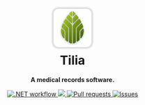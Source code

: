 
<h1 align="center">
    <a href="https://github.com/afgalvan/Tilia" target="_blank">
        <img src="assets/tilia.png" alt="Tilia logo" width="20%" title="Tilia logo"/>
    </a>
    <div>Tilia</div>
</h1>

<p align="center">
    <b>A medical records software.</b>
</p>

<p align="center">
    <a href="https://github.com/afgalvan/Tilia/actions/workflows/dotnet.yml">
        <img src="https://github.com/afgalvan/Tilia/actions/workflows/dotnet.yml/badge.svg" alt=".NET workflow">
    </a>
    <a href="https://www.codacy.com/gh/afgalvan/Tilia/dashboard?utm_source=github.com&amp;utm_medium=referral&amp;utm_content=afgalvan/Tilia&amp;utm_campaign=Badge_Grade">
        <img src="https://app.codacy.com/project/badge/Grade/d2f6b17f95014c349feb01b552214be6"/>
    </a>
    <a href="https://github.com/afgalvan/programmingII-finalProject/pulls/" title="Pull request">
        <img src="https://img.shields.io/github/issues-pr/afgalvan/Tilia?labelColor=22272E&logo=github&style=flat" 
    alt="Pull requests">
    </a>
    <a href="https://github.com/afgalvan/programmingII-finalProject/issues/" title="Issues">
        <img src="https://img.shields.io/github/issues/afgalvan/Tilia?labelColor=22272E&logo=github&style=flat" 
    alt="Issues">
    </a>
</p>

<!--
## Download

[![Codacy Badge](https://api.codacy.com/project/badge/Grade/e0ca850deeab48fb9752365880cec35d)](https://app.codacy.com/gh/afgalvan/Tilia?utm_source=github.com&utm_medium=referral&utm_content=afgalvan/Tilia&utm_campaign=Badge_Grade_Settings)

## Features

## Building from source

## License
-->
